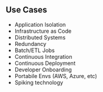 ## Use Cases

- Application Isolation
- Infrastructure as Code
- Distributed Systems
- Redundancy
- Batch/ETL Jobs
- Continuous Integration
- Continuous Deployment
- Developer Onboarding
- Portabile Envs (AWS, Azure, etc)
- Spiking technology
